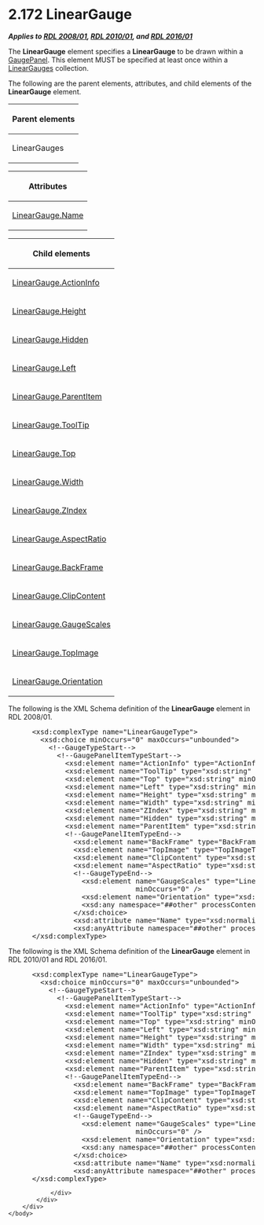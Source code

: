 <html dir="LTR" xmlns:mshelp="http://msdn.microsoft.com/mshelp" xmlns:ddue="http://ddue.schemas.microsoft.com/authoring/2003/5" xmlns:xlink="http://www.w3.org/1999/xlink" xmlns:tool="http://www.microsoft.com/tooltip">
    <head>
        <meta http-equiv="Content-Type" content="text/html; CHARSET=utf-8"></meta>
        <meta name="save" content="history"></meta>
        <title>2.172 LinearGauge</title>
        <xml>
            <mshelp:toctitle title="2.172 LinearGauge"></mshelp:toctitle>
            <mshelp:rltitle title="[MS-RDL]: LinearGauge"></mshelp:rltitle>
            <mshelp:keyword index="A" term="021b569b-07ae-462a-ac62-d3ab51f183f5"></mshelp:keyword>
            <mshelp:attr name="DCSext.ContentType" value="open specification"></mshelp:attr>
            <mshelp:attr name="AssetID" value="021b569b-07ae-462a-ac62-d3ab51f183f5"></mshelp:attr>
            <mshelp:attr name="TopicType" value="kbRef"></mshelp:attr>
            <mshelp:attr name="DCSext.Title" value="[MS-RDL]: LinearGauge" />
        </xml>
    </head>
    <body>
        <div id="header">
            <h1 class="heading">2.172 LinearGauge</h1>
        </div>
        <div id="mainSection">
            <div id="mainBody">
                <div id="allHistory" class="saveHistory"></div>
                <div id="sectionSection0" class="section" name="collapseableSection">
                    

<p><b><i>Applies to </i></b><a href="1e855f94-4617-47e4-b89e-0856c6cb420f.htm"><b><i>RDL 2008/01</i></b></a><b><i>,
</i></b><a href="3428e690-a348-4ec7-8a6a-8efb42d2cdee.htm"><b><i>RDL 2010/01</i></b></a><b><i>,
and </i></b><a href="52ce3983-2bfc-4e72-9359-42aaf5fe4509.htm"><b><i>RDL 2016/01</i></b></a></p>

<p>The <b>LinearGauge</b> element specifies a <b>LinearGauge</b>
to be drawn within a <a href="f01744d3-79fa-4f30-94bf-a1ffa6bde2ac.htm">GaugePanel</a>.
This element MUST be specified at least once within a <a href="609f96fe-84d1-4650-87d6-e45823d11428.htm">LinearGauges</a> collection.</p>

<p>The following are the parent elements, attributes, and child
elements of the <b>LinearGauge</b> element.</p>

<table>
 <thead>
  <tr>
   <th>
   <p>Parent elements</p>
   </th>
  </tr>
 </thead>
 <tr>
  <td>
  <p>LinearGauges</p>
  </td>
 </tr>
</table>

<p> </p>

<table>
 <thead>
  <tr>
   <th>
   <p>Attributes</p>
   </th>
  </tr>
 </thead>
 <tr>
  <td>
  <p><a href="44723fb4-1e0e-4112-9f80-8566d72c138f.htm">LinearGauge.Name</a></p>
  </td>
 </tr>
</table>

<p> </p>

<table>
 <thead>
  <tr>
   <th>
   <p>Child elements</p>
   </th>
  </tr>
 </thead>
 <tr>
  <td>
  <p><a href="73b5fda1-3391-4e80-817d-8d87de57defe.htm">LinearGauge.ActionInfo</a></p>
  </td>
 </tr>
 <tr>
  <td>
  <p><a href="94a71e91-ea0e-4b83-9876-05918d7fb779.htm">LinearGauge.Height</a></p>
  </td>
 </tr>
 <tr>
  <td>
  <p><a href="b7c38410-8f4b-489d-a58c-de01ccd52eb6.htm">LinearGauge.Hidden</a></p>
  </td>
 </tr>
 <tr>
  <td>
  <p><a href="666a97e8-2d68-4a9c-8106-2d0d66e0a2b3.htm">LinearGauge.Left</a></p>
  </td>
 </tr>
 <tr>
  <td>
  <p><a href="d5b58662-e4b0-425f-b6d5-c0c229baeea0.htm">LinearGauge.ParentItem</a></p>
  </td>
 </tr>
 <tr>
  <td>
  <p><a href="0ebf7cb3-f9cb-4a6b-b3cb-fbede6e915cc.htm">LinearGauge.ToolTip</a></p>
  </td>
 </tr>
 <tr>
  <td>
  <p><a href="03bf6371-7717-48d0-89a1-6e9e75c3ae7e.htm">LinearGauge.Top</a></p>
  </td>
 </tr>
 <tr>
  <td>
  <p><a href="fd7434ea-3f32-4ad8-838c-ed224213a602.htm">LinearGauge.Width</a></p>
  </td>
 </tr>
 <tr>
  <td>
  <p><a href="7832a4f8-acc2-4ef5-93c0-e8ea821320b7.htm">LinearGauge.ZIndex</a></p>
  </td>
 </tr>
 <tr>
  <td>
  <p><a href="8c9c816c-7adb-4ad1-8201-4e517647e27a.htm">LinearGauge.AspectRatio</a></p>
  </td>
 </tr>
 <tr>
  <td>
  <p><a href="d225f27e-77ad-46fa-a9bc-b0ce91ad294e.htm">LinearGauge.BackFrame</a></p>
  </td>
 </tr>
 <tr>
  <td>
  <p><a href="48d44d26-16db-4080-b3d2-8e4b75a431bc.htm">LinearGauge.ClipContent</a></p>
  </td>
 </tr>
 <tr>
  <td>
  <p><a href="fd2968e4-d68a-4a64-b99a-d6b3ad9a987b.htm">LinearGauge.GaugeScales</a></p>
  </td>
 </tr>
 <tr>
  <td>
  <p><a href="5797404c-a937-45ca-9652-bc8828fced04.htm">LinearGauge.TopImage</a></p>
  </td>
 </tr>
 <tr>
  <td>
  <p><a href="3dc97d26-d6ab-407e-86bb-5697518f207a.htm">LinearGauge.Orientation</a></p>
  </td>
 </tr>
</table>

<p>The following is the XML Schema definition of the <b>LinearGauge</b>
element in RDL 2008/01.</p>

<dl>
<dd>
<div><pre> &lt;xsd:complexType name=&quot;LinearGaugeType&quot;&gt;
   &lt;xsd:choice minOccurs=&quot;0&quot; maxOccurs=&quot;unbounded&quot;&gt;
     &lt;!--GaugeTypeStart--&gt;
       &lt;!--GaugePanelItemTypeStart--&gt;
         &lt;xsd:element name=&quot;ActionInfo&quot; type=&quot;ActionInfoType&quot; minOccurs=&quot;0&quot; /&gt;
         &lt;xsd:element name=&quot;ToolTip&quot; type=&quot;xsd:string&quot; minOccurs=&quot;0&quot; /&gt;
         &lt;xsd:element name=&quot;Top&quot; type=&quot;xsd:string&quot; minOccurs=&quot;0&quot; /&gt;
         &lt;xsd:element name=&quot;Left&quot; type=&quot;xsd:string&quot; minOccurs=&quot;0&quot; /&gt;
         &lt;xsd:element name=&quot;Height&quot; type=&quot;xsd:string&quot; minOccurs=&quot;0&quot; /&gt;
         &lt;xsd:element name=&quot;Width&quot; type=&quot;xsd:string&quot; minOccurs=&quot;0&quot; /&gt;
         &lt;xsd:element name=&quot;ZIndex&quot; type=&quot;xsd:string&quot; minOccurs=&quot;0&quot; /&gt;
         &lt;xsd:element name=&quot;Hidden&quot; type=&quot;xsd:string&quot; minOccurs=&quot;0&quot; /&gt;
         &lt;xsd:element name=&quot;ParentItem&quot; type=&quot;xsd:string&quot; minOccurs=&quot;0&quot; /&gt;
         &lt;!--GaugePanelItemTypeEnd--&gt;
           &lt;xsd:element name=&quot;BackFrame&quot; type=&quot;BackFrameType&quot; minOccurs=&quot;0&quot; /&gt;
           &lt;xsd:element name=&quot;TopImage&quot; type=&quot;TopImageType&quot; minOccurs=&quot;0&quot; /&gt;
           &lt;xsd:element name=&quot;ClipContent&quot; type=&quot;xsd:string&quot; minOccurs=&quot;0&quot; /&gt;
           &lt;xsd:element name=&quot;AspectRatio&quot; type=&quot;xsd:string&quot; minOccurs=&quot;0&quot; /&gt;
           &lt;!--GaugeTypeEnd--&gt;
             &lt;xsd:element name=&quot;GaugeScales&quot; type=&quot;LinearScalesType&quot; 
                          minOccurs=&quot;0&quot; /&gt;
             &lt;xsd:element name=&quot;Orientation&quot; type=&quot;xsd:string&quot; minOccurs=&quot;0&quot; /&gt;
             &lt;xsd:any namespace=&quot;##other&quot; processContents=&quot;skip&quot; /&gt;
           &lt;/xsd:choice&gt;
           &lt;xsd:attribute name=&quot;Name&quot; type=&quot;xsd:normalizedString&quot; use=&quot;required&quot; /&gt;
           &lt;xsd:anyAttribute namespace=&quot;##other&quot; processContents=&quot;skip&quot; /&gt;
 &lt;/xsd:complexType&gt;
</pre></div>
</dd></dl>

<p>The following is the XML Schema definition of the <b>LinearGauge</b>
element in RDL 2010/01 and RDL 2016/01.</p>

<dl>
<dd>
<div><pre> &lt;xsd:complexType name=&quot;LinearGaugeType&quot;&gt;
   &lt;xsd:choice minOccurs=&quot;0&quot; maxOccurs=&quot;unbounded&quot;&gt;
     &lt;!--GaugeTypeStart--&gt;
       &lt;!--GaugePanelItemTypeStart--&gt;
         &lt;xsd:element name=&quot;ActionInfo&quot; type=&quot;ActionInfoType&quot; minOccurs=&quot;0&quot; /&gt;
         &lt;xsd:element name=&quot;ToolTip&quot; type=&quot;xsd:string&quot; minOccurs=&quot;0&quot; /&gt;
         &lt;xsd:element name=&quot;Top&quot; type=&quot;xsd:string&quot; minOccurs=&quot;0&quot; /&gt;
         &lt;xsd:element name=&quot;Left&quot; type=&quot;xsd:string&quot; minOccurs=&quot;0&quot; /&gt;
         &lt;xsd:element name=&quot;Height&quot; type=&quot;xsd:string&quot; minOccurs=&quot;0&quot; /&gt;
         &lt;xsd:element name=&quot;Width&quot; type=&quot;xsd:string&quot; minOccurs=&quot;0&quot; /&gt;
         &lt;xsd:element name=&quot;ZIndex&quot; type=&quot;xsd:string&quot; minOccurs=&quot;0&quot; /&gt;
         &lt;xsd:element name=&quot;Hidden&quot; type=&quot;xsd:string&quot; minOccurs=&quot;0&quot; /&gt;
         &lt;xsd:element name=&quot;ParentItem&quot; type=&quot;xsd:string&quot; minOccurs=&quot;0&quot; /&gt;
         &lt;!--GaugePanelItemTypeEnd--&gt;
           &lt;xsd:element name=&quot;BackFrame&quot; type=&quot;BackFrameType&quot; minOccurs=&quot;0&quot; /&gt;
           &lt;xsd:element name=&quot;TopImage&quot; type=&quot;TopImageType&quot; minOccurs=&quot;0&quot; /&gt;
           &lt;xsd:element name=&quot;ClipContent&quot; type=&quot;xsd:string&quot; minOccurs=&quot;0&quot; /&gt;
           &lt;xsd:element name=&quot;AspectRatio&quot; type=&quot;xsd:string&quot; minOccurs=&quot;0&quot; /&gt;
           &lt;!--GaugeTypeEnd--&gt;
             &lt;xsd:element name=&quot;GaugeScales&quot; type=&quot;LinearScalesType&quot; 
                          minOccurs=&quot;0&quot; /&gt;
             &lt;xsd:element name=&quot;Orientation&quot; type=&quot;xsd:string&quot; minOccurs=&quot;0&quot; /&gt;
             &lt;xsd:any namespace=&quot;##other&quot; processContents=&quot;lax&quot; /&gt;
           &lt;/xsd:choice&gt;
           &lt;xsd:attribute name=&quot;Name&quot; type=&quot;xsd:normalizedString&quot; use=&quot;required&quot; /&gt;
           &lt;xsd:anyAttribute namespace=&quot;##other&quot; processContents=&quot;lax&quot; /&gt;
 &lt;/xsd:complexType&gt;
</pre></div>
</dd></dl>


                </div>
            </div>
        </div>
    </body>
</html>